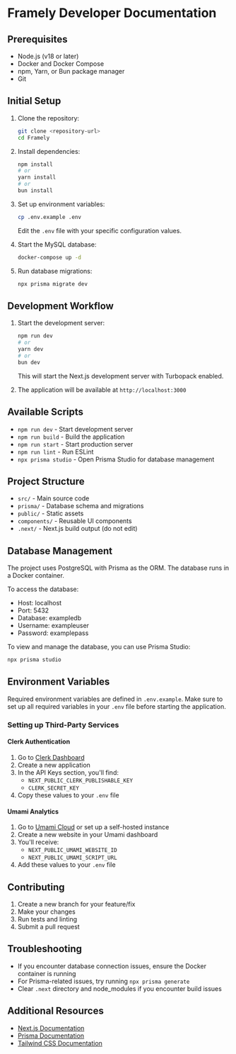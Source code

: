 # Framely Developer Documentation

## Prerequisites

- Node.js (v18 or later)
- Docker and Docker Compose
- npm, Yarn, or Bun package manager
- Git

## Initial Setup

1. Clone the repository:

   ```bash
   git clone <repository-url>
   cd Framely
   ```

2. Install dependencies:

   ```bash
   npm install
   # or
   yarn install
   # or
   bun install
   ```

3. Set up environment variables:

   ```bash
   cp .env.example .env
   ```

   Edit the `.env` file with your specific configuration values.

4. Start the MySQL database:

   ```bash
   docker-compose up -d
   ```

5. Run database migrations:
   ```bash
   npx prisma migrate dev
   ```

## Development Workflow

1. Start the development server:

   ```bash
   npm run dev
   # or
   yarn dev
   # or
   bun dev
   ```

   This will start the Next.js development server with Turbopack enabled.

2. The application will be available at `http://localhost:3000`

## Available Scripts

- `npm run dev` - Start development server
- `npm run build` - Build the application
- `npm run start` - Start production server
- `npm run lint` - Run ESLint
- `npx prisma studio` - Open Prisma Studio for database management

## Project Structure

- `src/` - Main source code
- `prisma/` - Database schema and migrations
- `public/` - Static assets
- `components/` - Reusable UI components
- `.next/` - Next.js build output (do not edit)

## Database Management

The project uses PostgreSQL with Prisma as the ORM. The database runs in a Docker container.

To access the database:

- Host: localhost
- Port: 5432
- Database: exampledb
- Username: exampleuser
- Password: examplepass

To view and manage the database, you can use Prisma Studio:

```bash
npx prisma studio
```

## Environment Variables

Required environment variables are defined in `.env.example`. Make sure to set up all required variables in your `.env` file before starting the application.

### Setting up Third-Party Services

#### Clerk Authentication

1. Go to [Clerk Dashboard](https://dashboard.clerk.dev/)
2. Create a new application
3. In the API Keys section, you'll find:
   - `NEXT_PUBLIC_CLERK_PUBLISHABLE_KEY`
   - `CLERK_SECRET_KEY`
4. Copy these values to your `.env` file

#### Umami Analytics

1. Go to [Umami Cloud](https://umami.is/) or set up a self-hosted instance
2. Create a new website in your Umami dashboard
3. You'll receive:
   - `NEXT_PUBLIC_UMAMI_WEBSITE_ID`
   - `NEXT_PUBLIC_UMAMI_SCRIPT_URL`
4. Add these values to your `.env` file

## Contributing

1. Create a new branch for your feature/fix
2. Make your changes
3. Run tests and linting
4. Submit a pull request

## Troubleshooting

- If you encounter database connection issues, ensure the Docker container is running
- For Prisma-related issues, try running `npx prisma generate`
- Clear `.next` directory and node_modules if you encounter build issues

## Additional Resources

- [Next.js Documentation](https://nextjs.org/docs)
- [Prisma Documentation](https://www.prisma.io/docs)
- [Tailwind CSS Documentation](https://tailwindcss.com/docs)
